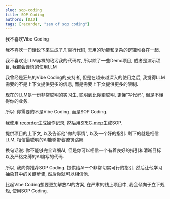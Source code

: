 ```yaml
---
slug: sop-coding
title: SOP Coding
authors: [DJJ]
tags: [recorder, "zen of sop coding"]
---
```


我不喜欢Vibe Coding

<!-- truncate -->

我不喜欢一句话说下来生成了几百行代码, 无用的功能和复杂的逻辑堆叠在一起.

我不喜欢让LLM赤裸的玷污我的代码库, 所以除了一些Demo项目, 或者是演示项目, 我都会谨慎的使用LLM

我曾经是狂热的Vibe Coding的支持者, 但是在越来越深入的使用之后, 我觉得LLM需要的不是上下文提供更多的信息, 而是需要上下文提供更多的限制.

现在的LLM是一份非常聪明的实习生, 聪明到比你更聪明, 更懂"写代码", 但是不懂得你的业务.

所以: 你需要的不是Vibe Coding, 而是SOP Coding.

我使用 [recorder](https://github.com/TokenRollAI/recorder)生成操作记录, 然后用[SPEC-mcp](https://github.com/TokenRollAI/SPEC-mcp)生成SOP.

提供项目的上下文, 以及告诉他"做的事情", 以及一个好的指引. 剩下的就是相信LLM, 相信最聪明的AI能够带着镣铐跳舞.

换句话说: 你不能够完全详细AI, 但是你可以相信一个有着良好的指引和清晰目标以及严格束缚的AI编写的代码.

所以, 我向你推荐SOP Coding. 提供给AI一个非常切实可行的指引. 然后让他学习抽象其中的关键步骤, 然后你就可以相信他.

比起Vibe Coding想要更加解放AI的方案, 在严肃的线上项目中, 我会倾向于立下规矩, 使用SOP Coding.